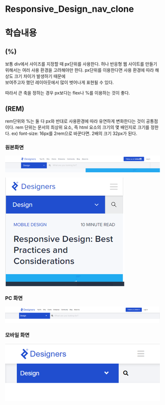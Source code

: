 ﻿# Responsive_Design_nav_clone

# 학습내용 

## (%)
보통 div에서 사이즈를 지정할 때 px단위를 사용한다.
허나 반응형 웹 사이트를 만들기 위해서는 여러 사용 환경을 고려해야만 한다.
px단위를 이용한다면 사용 환경에 따라 해상도 크기 차이가 발생하기 때문에  
 보여주고자 했던 레이아웃에서 많이 벗어나게 표현될 수 있다.

 따라서 큰 축을 정하는 경우 px보다는 flex나 %를 이용하는 것이 좋다.


## (REM)
rem단위와 %는 둘 다 px와 반대로 사용환경에 따라 유연하게 변화한다는 것이 공통점이다.
rem 단위는 문서의 최상위 요소, 즉 html 요소의 크기의 몇 배인지로 크기를 정한다.
ex) font-size: 16px를 2rem으로 바꾼다면. 2배의 크기 32px가 된다. 


### 원본화면 

![src](screenshot/re_1496x342.png?raw=true)


![src](screenshot/re_412x342_mob.png?raw=true)

### PC 화면

![src](screenshot/re_1496x342_clone.png?raw=true)

### 모바일 화면

![src](screenshot/re_412x342_mob_clone.png?raw=true)
